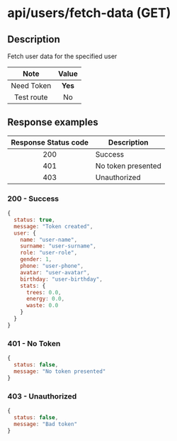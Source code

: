# api/users/fetch-data (GET)

## Description

Fetch user data for the specified user

|    Note    |  Value  |
| :--------: | :-----: |
| Need Token | **Yes** |
| Test route |   No    |

## Response examples

| Response Status code | Description        |
| :------------------: | ------------------ |
|         200          | Success            |
|         401          | No token presented |
|         403          | Unauthorized       |

### 200 - Success

```js
{
  status: true,
  message: "Token created",
  user: {
    name: "user-name",
    surname: "user-surname",
    role: "user-role",
    gender: 1,
    phone: "user-phone",
    avatar: "user-avatar",
    birthday: "user-birthday",
    stats: {
      trees: 0.0,
      energy: 0.0,
      waste: 0.0
    }
  }
}
```

### 401 - No Token

```js
{
  status: false,
  message: "No token presented"
}
```

### 403 - Unauthorized

```js
{
  status: false,
  message: "Bad token"
}
```

